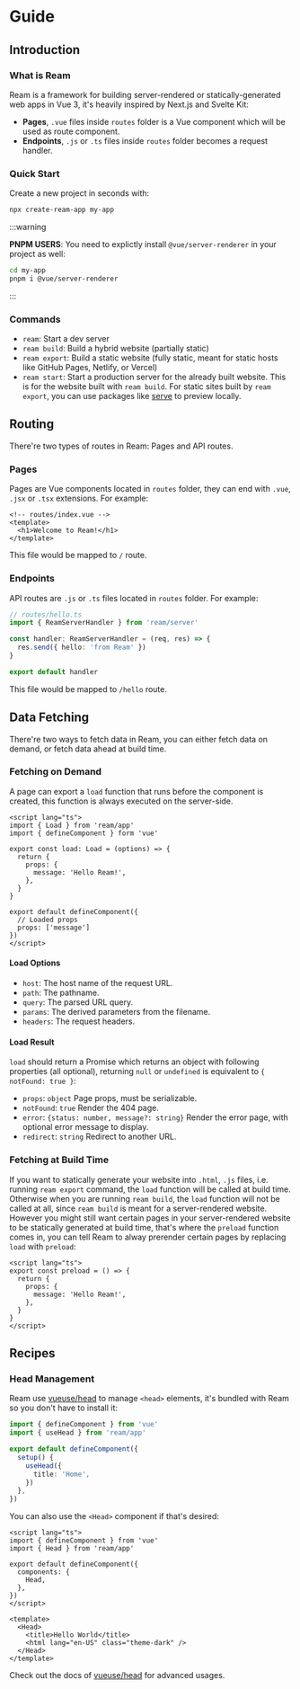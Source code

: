 # Guide

## Introduction

### What is Ream

Ream is a framework for building server-rendered or statically-generated web apps in Vue 3, it's heavily inspired by Next.js and Svelte Kit:

- **Pages**, `.vue` files inside `routes` folder is a Vue component which will be used as route component.
- **Endpoints**, `.js` or `.ts` files inside `routes` folder becomes a request handler.

### Quick Start

Create a new project in seconds with:

```bash
npx create-ream-app my-app
```

:::warning

**PNPM USERS**: You need to explictly install `@vue/server-renderer` in your project as well:

```bash
cd my-app
pnpm i @vue/server-renderer
```

:::

### Commands

- `ream`: Start a dev server
- `ream build`: Build a hybrid website (partially static)
- `ream export`: Build a static website (fully static, meant for static hosts like GitHub Pages, Netlify, or Vercel)
- `ream start`: Start a production server for the already built website. This is for the website built with `ream build`. For static sites built by `ream export`, you can use packages like [serve](http://npm.im/serve) to preview locally.

## Routing

There're two types of routes in Ream: Pages and API routes.

### Pages

Pages are Vue components located in `routes` folder, they can end with `.vue`, `.jsx` or `.tsx` extensions. For example:

```vue
<!-- routes/index.vue -->
<template>
  <h1>Welcome to Ream!</h1>
</template>
```

This file would be mapped to `/` route.

### Endpoints

API routes are `.js` or `.ts` files located in `routes` folder. For example:

```ts
// routes/hello.ts
import { ReamServerHandler } from 'ream/server'

const handler: ReamServerHandler = (req, res) => {
  res.send({ hello: 'from Ream' })
}

export default handler
```

This file would be mapped to `/hello` route.

## Data Fetching

There're two ways to fetch data in Ream, you can either fetch data on demand, or fetch data ahead at build time.

### Fetching on Demand

A page can export a `load` function that runs before the component is created, this function is always executed on the server-side.

```vue
<script lang="ts">
import { Load } from 'ream/app'
import { defineComponent } form 'vue'

export const load: Load = (options) => {
  return {
    props: {
      message: 'Hello Ream!',
    },
  }
}

export default defineComponent({
  // Loaded props
  props: ['message']
})
</script>
```

#### Load Options

- `host`: The host name of the request URL.
- `path`: The pathname.
- `query`: The parsed URL query.
- `params`: The derived parameters from the filename.
- `headers`: The request headers.

#### Load Result

`load` should return a Promise which returns an object with following properties (all optional), returning `null` or `undefined` is equivalent to `{ notFound: true }`:

- `props`: `object` Page props, must be serializable.
- `notFound`: `true` Render the 404 page.
- `error`: `{status: number, message?: string}` Render the error page, with optional error message to display.
- `redirect`: `string` Redirect to another URL.

### Fetching at Build Time

If you want to statically generate your website into `.html`, `.js` files, i.e. running `ream export` command, the `load` function will be called at build time. Otherwise when you are running `ream build`, the `load` function will not be called at all, since `ream build` is meant for a server-rendered website. However you might still want certain pages in your server-rendered website to be statically generated at build time, that's where the `preload` function comes in, you can tell Ream to alway prerender certain pages by replacing `load` with `preload`:

```vue
<script lang="ts">
export const preload = () => {
  return {
    props: {
      message: 'Hello Ream!',
    },
  }
}
</script>
```

## Recipes

### Head Management

Ream use [vueuse/head](https://github.com/vueuse/head) to manage `<head>` elements, it's bundled with Ream so you don't have to install it:

```ts
import { defineComponent } from 'vue'
import { useHead } from 'ream/app'

export default defineComponent({
  setup() {
    useHead({
      title: 'Home',
    })
  },
})
```

You can also use the `<Head>` component if that's desired:

```vue
<script lang="ts">
import { defineComponent } from 'vue'
import { Head } from 'ream/app'

export default defineComponent({
  components: {
    Head,
  },
})
</script>

<template>
  <Head>
    <title>Hello World</title>
    <html lang="en-US" class="theme-dark" />
  </Head>
</template>
```

Check out the docs of [vueuse/head](https://github.com/vueuse/head) for advanced usages.
